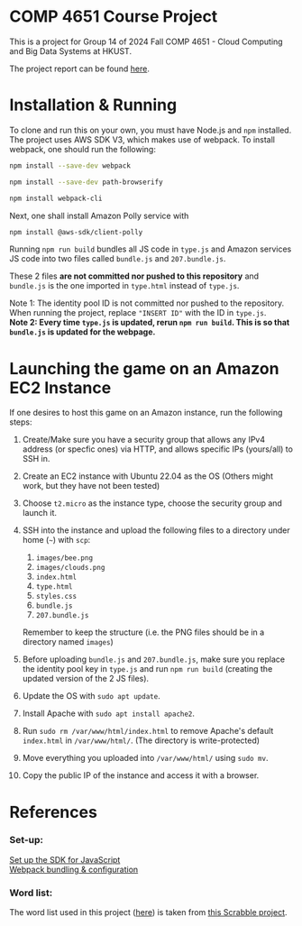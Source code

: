 # COMP 4651 Course Project

This is a project for Group 14 of 2024 Fall COMP 4651 - Cloud Computing and Big Data Systems at HKUST. 

The project report can be found [here](./report.pdf).

# Installation & Running

To clone and run this on your own, you must have Node.js and `npm` installed. The project uses AWS SDK V3, which makes use of webpack. 
To install webpack, one should run the following:

```bash
npm install --save-dev webpack
```

```bash
npm install --save-dev path-browserify
```

```bash
npm install webpack-cli
```

Next, one shall install Amazon Polly service with
```bash
npm install @aws-sdk/client-polly
```

Running `npm run build` bundles all JS code in `type.js` and Amazon services JS code into two files called `bundle.js` and `207.bundle.js`. 

These 2 files **are not committed nor pushed to this repository** and `bundle.js` is the one imported in `type.html` instead of `type.js`.

Note 1: The identity pool ID is not committed nor pushed to the repository. When running the project, replace `"INSERT ID"` with the ID in `type.js`.\
**Note 2: Every time `type.js` is updated, rerun `npm run build`. This is so that `bundle.js` is updated for the webpage.**

# Launching the game on an Amazon EC2 Instance
If one desires to host this game on an Amazon instance, run the following steps:
1. Create/Make sure you have a security group that allows any IPv4 address (or specfic ones) via HTTP, and allows specific IPs (yours/all) to SSH in.
2. Create an EC2 instance with Ubuntu 22.04 as the OS (Others might work, but they have not been tested)
3. Choose `t2.micro` as the instance type, choose the security group and launch it.
4. SSH into the instance and upload the following files to a directory under home (`~`) with `scp`:
   1. `images/bee.png`
   2. `images/clouds.png`
   3. `index.html`
   4. `type.html`
   5. `styles.css`
   6. `bundle.js`
   7. `207.bundle.js`

   Remember to keep the structure (i.e. the PNG files should be in a directory named `images`)
5. Before uploading `bundle.js` and `207.bundle.js`, make sure you replace the identity pool key in `type.js` and run `npm run build` (creating the updated version of the 2 JS files).
6. Update the OS with `sudo apt update`.
7. Install Apache with `sudo apt install apache2`.
8. Run `sudo rm /var/www/html/index.html` to remove Apache's default `index.html` in `/var/www/html/`. (The directory is write-protected)
9. Move everything you uploaded into `/var/www/html/` using `sudo mv`.
10. Copy the public IP of the instance and access it with a browser.

# References
### Set-up:
[Set up the SDK for JavaScript](https://docs.aws.amazon.com/sdk-for-javascript/v3/developer-guide/setting-up.html#jssdk-prerequisites)\
[Webpack bundling & configuration](https://docs.aws.amazon.com/sdk-for-javascript/v3/developer-guide/webpack.html)

### Word list:
The word list used in this project ([here](./words.txt)) is taken from [this Scrabble project](https://github.com/raun/Scrabble/blob/master/words.txt).


